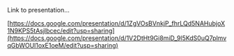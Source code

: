 Link to presentation...

[https://docs.google.com/presentation/d/1ZgVOsBVnkjP_fhrLQd5NAHubjoX1N9KPS5tAsjlbcec/edit?usp=sharing](https://docs.google.com/presentation/d/1V2DtHt9Gi8miD_9l5KdS0uQ7plmvqGbWOUl1oxE1oeM/edit?usp=sharing)
